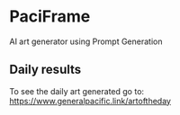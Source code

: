# PaciFrame
AI art generator using Prompt Generation

## Daily results

To see the daily art generated go to: https://www.generalpacific.link/artoftheday 
